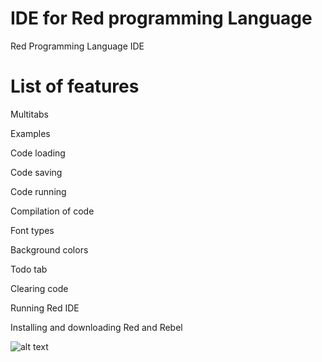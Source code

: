 #  IDE for Red programming Language
Red Programming Language IDE


#  List of features
Multitabs

Examples

Code loading

Code saving

Code running

Compilation of code

Font types

Background colors

Todo tab

Clearing code

Running Red IDE

Installing and downloading Red and Rebel



![alt text](http://oi68.tinypic.com/30wugs8.jpg "IDE for Red")
